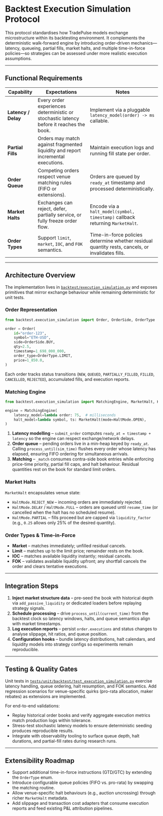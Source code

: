 # Backtest Execution Simulation Protocol

This protocol standardises how TradePulse models exchange microstructure within
its backtesting environment. It complements the deterministic walk-forward
engine by introducing order-driven mechanics—latency, queueing, partial fills,
market halts, and multiple time-in-force policies—so strategies can be assessed
under more realistic execution assumptions.

---

## Functional Requirements

| Capability | Expectations | Notes |
| ---------- | ------------ | ----- |
| **Latency / Delay** | Every order experiences deterministic or stochastic latency before it reaches the book. | Implement via a pluggable `latency_model(order) -> ms` callable. |
| **Partial Fills** | Orders may match against fragmented liquidity and report incremental executions. | Maintain execution logs and running fill state per order. |
| **Order Queue** | Competing orders respect venue matching rules (FIFO or extensions). | Orders are queued by `ready_at` timestamp and processed deterministically. |
| **Market Halts** | Exchanges can reject, defer, partially service, or fully freeze order flow. | Encode via a `halt_model(symbol, timestamp)` callback returning `MarketHalt`. |
| **Order Types** | Support `limit`, `market`, `IOC`, and `FOK` semantics. | Time-in-force policies determine whether residual quantity rests, cancels, or invalidates fills. |

---

## Architecture Overview

The implementation lives in [`backtest/execution_simulation.py`](../backtest/execution_simulation.py)
and exposes primitives that mirror exchange behaviour while
remaining deterministic for unit tests.

### Order Representation

```python
from backtest.execution_simulation import Order, OrderSide, OrderType

order = Order(
    id="order-123",
    symbol="ETH-USD",
    side=OrderSide.BUY,
    qty=2.5,
    timestamp=1_698_000_000,
    order_type=OrderType.LIMIT,
    price=1_850.0,
)
```

Each order tracks status transitions (`NEW`, `QUEUED`, `PARTIALLY_FILLED`,
`FILLED`, `CANCELLED`, `REJECTED`), accumulated fills, and execution reports.

### Matching Engine

```python
from backtest.execution_simulation import MatchingEngine, MarketHalt, HaltMode

engine = MatchingEngine(
    latency_model=lambda order: 75,  # milliseconds
    halt_model=lambda symbol, ts: MarketHalt(mode=HaltMode.OPEN),
)
```

1. **Latency modelling** – `submit_order` computes `ready_at = timestamp +
   latency` so the engine can respect exchange/network delays.
2. **Order queue** – pending orders live in a min-heap keyed by `ready_at`.
   Calling `process_until(sim_time)` flushes every order whose latency has
   elapsed, ensuring FIFO ordering for simultaneous arrivals.
3. **Matching** – `_match` consumes contra-side book entries while enforcing
   price-time priority, partial fill caps, and halt behaviour. Residual quantities
   rest on the book for standard limit orders.

### Market Halts

`MarketHalt` encapsulates venue state:

- `HaltMode.REJECT_NEW` – incoming orders are immediately rejected.
- `HaltMode.DELAY` / `HaltMode.FULL` – orders are queued until `resume_time` (or
  cancelled when the halt has no scheduled resume).
- `HaltMode.PARTIAL` – fills proceed but are capped via
  `liquidity_factor` (e.g., `0.25` allows only 25% of the desired quantity).

### Order Types & Time-in-Force

- **Market** – matches immediately; unfilled residual cancels.
- **Limit** – matches up to the limit price; remainder rests on the book.
- **IOC** – matches available liquidity instantly; residual cancels.
- **FOK** – validates available liquidity upfront; any shortfall cancels the
  order and clears tentative executions.

---

## Integration Steps

1. **Inject market structure data** – pre-seed the book with historical depth via
   `add_passive_liquidity` or dedicated loaders before replaying strategy
   signals.
2. **Schedule processing** – drive `process_until(current_time)` from the
   backtest clock so latency windows, halts, and queue semantics align with
   market timestamps.
3. **Log execution reports** – persist `order.executions` and status changes to
   analyse slippage, hit ratios, and queue position.
4. **Configuration hooks** – bundle latency distributions, halt calendars, and
   liquidity models into strategy configs so experiments remain reproducible.

---

## Testing & Quality Gates

Unit tests in [`tests/unit/backtest/test_execution_simulation.py`](../tests/unit/backtest/test_execution_simulation.py)
exercise latency handling, queue ordering, halt resumption, and FOK semantics.
Add regression scenarios for venue-specific quirks (pro-rata allocation, maker
rebates) as extensions are implemented.

For end-to-end validations:

- Replay historical order books and verify aggregate execution metrics match
  production logs within tolerance.
- Stress-test stochastic latency models to ensure deterministic seeding produces
  reproducible results.
- Integrate with observability tooling to surface queue depth, halt durations,
  and partial-fill rates during research runs.

---

## Extensibility Roadmap

- Support additional time-in-force instructions (GTD/GTC) by extending the
  `OrderType` enum.
- Introduce configurable queue policies (FIFO vs. pro-rata) by swapping the
  matching routine.
- Allow venue-specific halt behaviours (e.g., auction uncrossing) through richer
  `MarketHalt` metadata.
- Add slippage and transaction cost adapters that consume execution reports and
  feed existing P&L attribution pipelines.
